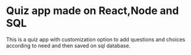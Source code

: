 <h1>Quiz app made on React,Node and SQL</h1>
<p>This is a quiz app with customization option to add questions and choices according to need and then saved on sql database.</p>

